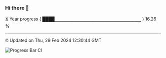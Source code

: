 ### Hi there 👋

⏳ Year progress { ████▁▁▁▁▁▁▁▁▁▁▁▁▁▁▁▁▁▁▁▁▁▁▁▁▁▁ } 16.26 %

---

⏰ Updated on Thu, 29 Feb 2024 12:30:44 GMT

![Progress Bar CI](https://github.com/ZhaoGui/ZhaoGui/workflows/Progress%20Bar%20CI/badge.svg)
